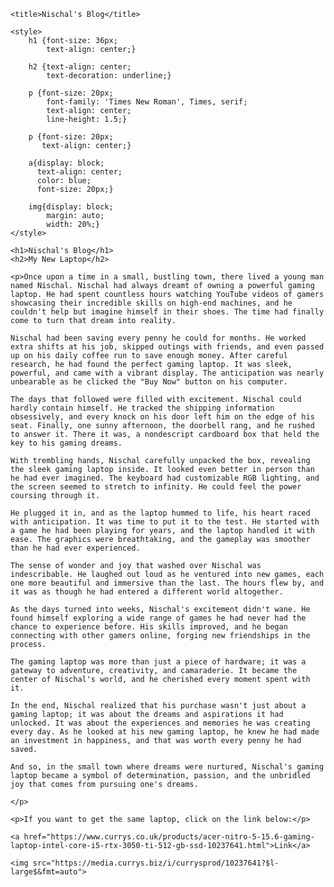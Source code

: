 <!DOCTYPE html>
<html>

<head>

    <title>Nischal's Blog</title>

    <style>
        h1 {font-size: 36px;
            text-align: center;}

        h2 {text-align: center;
            text-decoration: underline;}

        p {font-size: 20px;
            font-family: 'Times New Roman', Times, serif;
            text-align: center;
            line-height: 1.5;}

        p {font-size: 20px;
           text-align: center;}

        a{display: block;
          text-align: center;
          color: blue;
          font-size: 20px;}

        img{display: block;
            margin: auto;
            width: 20%;}
    </style>

</head>

<body> 

    <h1>Nischal's Blog</h1>
    <h2>My New Laptop</h2>

    <p>Once upon a time in a small, bustling town, there lived a young man named Nischal. Nischal had always dreamt of owning a powerful gaming laptop. He had spent countless hours watching YouTube videos of gamers showcasing their incredible skills on high-end machines, and he couldn't help but imagine himself in their shoes. The time had finally come to turn that dream into reality.

    Nischal had been saving every penny he could for months. He worked extra shifts at his job, skipped outings with friends, and even passed up on his daily coffee run to save enough money. After careful research, he had found the perfect gaming laptop. It was sleek, powerful, and came with a vibrant display. The anticipation was nearly unbearable as he clicked the "Buy Now" button on his computer.
    
    The days that followed were filled with excitement. Nischal could hardly contain himself. He tracked the shipping information obsessively, and every knock on his door left him on the edge of his seat. Finally, one sunny afternoon, the doorbell rang, and he rushed to answer it. There it was, a nondescript cardboard box that held the key to his gaming dreams.
    
    With trembling hands, Nischal carefully unpacked the box, revealing the sleek gaming laptop inside. It looked even better in person than he had ever imagined. The keyboard had customizable RGB lighting, and the screen seemed to stretch to infinity. He could feel the power coursing through it.
    
    He plugged it in, and as the laptop hummed to life, his heart raced with anticipation. It was time to put it to the test. He started with a game he had been playing for years, and the laptop handled it with ease. The graphics were breathtaking, and the gameplay was smoother than he had ever experienced.
    
    The sense of wonder and joy that washed over Nischal was indescribable. He laughed out loud as he ventured into new games, each one more beautiful and immersive than the last. The hours flew by, and it was as though he had entered a different world altogether.
    
    As the days turned into weeks, Nischal's excitement didn't wane. He found himself exploring a wide range of games he had never had the chance to experience before. His skills improved, and he began connecting with other gamers online, forging new friendships in the process.
    
    The gaming laptop was more than just a piece of hardware; it was a gateway to adventure, creativity, and camaraderie. It became the center of Nischal's world, and he cherished every moment spent with it.
    
    In the end, Nischal realized that his purchase wasn't just about a gaming laptop; it was about the dreams and aspirations it had unlocked. It was about the experiences and memories he was creating every day. As he looked at his new gaming laptop, he knew he had made an investment in happiness, and that was worth every penny he had saved.
    
    And so, in the small town where dreams were nurtured, Nischal's gaming laptop became a symbol of determination, passion, and the unbridled joy that comes from pursuing one's dreams.

    </p>

    <p>If you want to get the same laptop, click on the link below:</p>
    
    <a href="https://www.currys.co.uk/products/acer-nitro-5-15.6-gaming-laptop-intel-core-i5-rtx-3050-ti-512-gb-ssd-10237641.html">Link</a>

    <img src="https://media.currys.biz/i/currysprod/10237641?$l-large$&fmt=auto">

</body>

</html>
